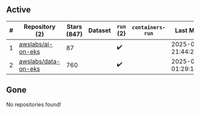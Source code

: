 ## Active
| # | Repository (2) | Stars (847) | Dataset | `run` (2) | `containers-run` | Last Modified |
| --- | --- | --- | --- | --- | --- | --- |
| 1 | [awslabs/ai-on-eks](https://github.com/awslabs/ai-on-eks) | 87 |  | :heavy_check_mark: |  | 2025-06-20 21:44:25+00:00 |
| 2 | [awslabs/data-on-eks](https://github.com/awslabs/data-on-eks) | 760 |  | :heavy_check_mark: |  | 2025-06-20 01:29:11+00:00 |

## Gone
No repositories found!
